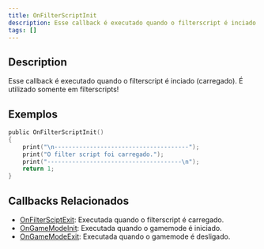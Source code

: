 ```yaml
---
title: OnFilterScriptInit
description: Esse callback é executado quando o filterscript é inciado (carregado).
tags: []
---
```


## Description

Esse callback é executado quando o filterscript é inciado (carregado). É utilizado somente em filterscripts!

## Exemplos

```c
public OnFilterScriptInit()
{
    print("\n--------------------------------------");
    print("O filter script foi carregado.");
    print("--------------------------------------\n");
    return 1;
}
```

## Callbacks Relacionados

- [OnFilterSciptExit](OnFilterScriptExit): Executada quando o filterscript é carregado.
- [OnGameModeInit](OnGameModeInit): Executada quando o gamemode é iniciado.
- [OnGameModeExit](OnGameModeExit): Executada quando o gamemode é desligado.